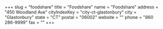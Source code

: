 +++
slug = "foodshare"
title = "Foodshare"
name = "Foodshare"
address = "450 Woodland Ave"
cityIndexKey = "city-ct-glastonbury"
city = "Glastonbury"
state = "CT"
postal = "06002"
website = ""
phone = "860 286-9999"
fax = ""
+++
